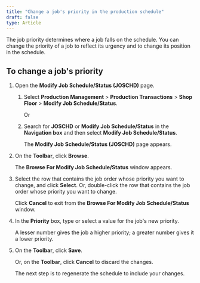 ```yaml
---
title: "Change a job's priority in the production schedule"
draft: false
type: Article
---
```


The job priority determines where a job falls on the schedule. You can change the priority of a job to reflect its urgency and to change its position in the schedule.

## To change a job's priority

1. Open the **Modify Job Schedule/Status (JOSCHD)** page.

    1. Select **Production Management** > **Production Transactions** > **Shop Floor** > **Modify Job Schedule/Status**.

        Or

    2. Search for **JOSCHD** or **Modify Job Schedule/Status** in the **Navigation box** and then select **Modify Job Schedule/Status**.

       The **Modify Job Schedule/Status (JOSCHD)** page appears.

2. On the **Toolbar**, click **Browse**.

    The **Browse For Modify Job Schedule/Status** window appears.

3. Select the row that contains the job order whose priority you want to change, and click **Select**. Or, double-click the row that contains the job order whose priority you want to change.

    Click **Cancel** to exit from the **Browse For Modify Job Schedule/Status** window.

4. In the **Priority** box, type or select a value for the job's new priority.

    A lesser number gives the job a higher priority; a greater number gives it a lower priority.

5. On the **Toolbar**, click **Save**.

    Or, on the **Toolbar**, click **Cancel** to discard the changes.

    The next step is to regenerate the schedule to include your changes.

​